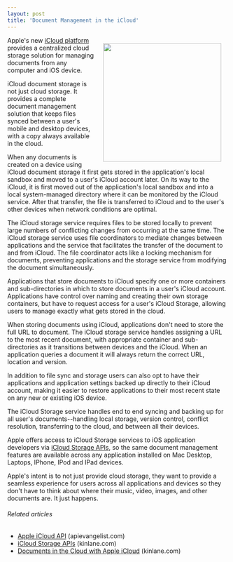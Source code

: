 ```yaml
---
layout: post
title: 'Document Management in the iCloud'
---
```

<img style="padding: 15px;" src="http://kinlane-productions.s3.amazonaws.com/apple/iCloud-Document-Storage.png" alt="" width="270" align="right" />Apple's new <a title="iCloud Platform" href="http://www.apple.com/icloud/">iCloud platform</a> provides a centralized cloud storage solution for managing documents from any computer and iOS device.<p></p>
iCloud document storage is not just cloud storage.  It provides a complete document management solution that keeps files synced between a user's mobile and desktop devices, with a copy always available in the cloud.<p></p>
When any documents is created on a device using iCloud document storage it first gets stored in the application's local sandbox and moved to a user's iCloud account later.  On its way to the iCloud, it is first moved out of the application's local sandbox and into a local system-managed directory where it can be monitored by the iCloud service. After that transfer, the file is transferred to iCloud and to the user's other devices when network conditions are optimal.<p></p>
The iCloud storage service requires files to be stored locally to prevent large numbers of conflicting changes from occurring at the same time. The iCloud storage service uses file coordinators to mediate changes between applications and the service that facilitates the transfer of the document to and from iCloud. The file coordinator acts like a locking mechanism for documents, preventing applications and the storage service from modifying the document simultaneously.<p></p>
Applications that store documents to iCloud specify one or more containers and sub-directories in which to store documents in a user's iCloud account.  Applications have control over naming and creating their own storage containers, but have to request access for a user's iCloud Storage, allowing users to manage exactly what gets stored in the cloud.<p></p>
When storing documents using iCloud, applications don't need to store the full URL to document.  The iCloud storage service handles assigning a URL to the most recent document, with appropriate container and sub-directories as it transitions between devices and the iCloud.  When an application queries a document it will always return the correct URL, location and version.<p></p>
In addition to file sync and storage users can also opt to have their applications and application settings backed up directly to their iCloud account, making it easier to restore applications to their most recent state on any new or existing iOS device.<p></p>
The iCloud Storage service handles end to end syncing and backing up for all user's documents--handling local storage, version control, conflict resolution, transferring to the cloud, and between all their devices.<p></p>
Apple offers access to iCloud Storage services to iOS application developers via <a title="iCloud Storage APIs" href="http://blog.apievangelist.com/2011/06/08/icloud-storage-apis/">iCloud Storage APIs</a>, so the same document management features are available across any application installed on Mac Desktop, Laptops, IPhone, IPod and IPad devices.<p></p>
Apple's intent is to not just provide cloud storage, they want to provide a seamless experience for users across all applications and devices so they don't have to think about where their music, video, images, and other documents are.  It just happens.
<h6 class="zemanta-related-title" style="font-size: 1em;">Related articles</h6>
<ul class="zemanta-article-ul">
	<li class="zemanta-article-ul-li"><a href="http://blog.apievangelist.com/2011/06/06/apple-icloud-api/">Apple iCloud API</a> (apievangelist.com)</li>
	<li class="zemanta-article-ul-li"><a href="http://www.kinlane.com/2011/06/icloud-storage-apis/">iCloud Storage APIs</a> (kinlane.com)</li>
	<li class="zemanta-article-ul-li"><a href="http://www.kinlane.com/2011/06/documents-in-the-cloud-with-apple-icloud/">Documents in the Cloud with Apple iCloud</a> (kinlane.com)</li>
</ul>
